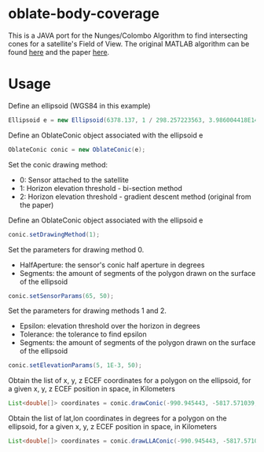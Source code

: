 # oblate-body-coverage
This is a JAVA port for the Nunges/Colombo Algorithm to find intersecting cones for a satellite's Field of View. The original MATLAB algorithm can be found [here](https://de.mathworks.com/matlabcentral/fileexchange/81848-coverage-area-determination-considering-an-oblate-earth) and the paper [here](https://doi.org/10.48550/arXiv.1906.12318). 

# Usage

Define an ellipsoid (WGS84 in this example)
```java
Ellipsoid e = new Ellipsoid(6378.137, 1 / 298.257223563, 3.986004418E14, 7.2921150E-5);
```

Define an OblateConic object associated with the ellipsoid e
```java
OblateConic conic = new OblateConic(e);
```

Set the conic drawing method:

- 0: Sensor attached to the satellite
- 1: Horizon elevation threshold - bi-section method
- 2: Horizon elevation threshold - gradient descent method (original from the paper)

Define an OblateConic object associated with the ellipsoid e
```java
conic.setDrawingMethod(1);
```

Set the parameters for drawing method 0.
- HalfAperture: the sensor's conic half aperture in degrees
- Segments: the amount of segments of the polygon drawn on the surface of the ellipsoid
     
```java
conic.setSensorParams(65, 50);
```

Set the parameters for drawing methods 1 and 2.
- Epsilon: elevation threshold over the horizon in degrees
- Tolerance: the tolerance to find epsilon
- Segments: the amount of segments of the polygon drawn on the surface of the ellipsoid
     
```java
conic.setElevationParams(5, 1E-3, 50);
```

Obtain the list of x, y, z ECEF coordinates for a polygon on the ellipsoid, for a given x, y, z ECEF position in space, in Kilometers
```java
List<double[]> coordinates = conic.drawConic(-990.945443, -5817.571039, 3334.217811);
```

Obtain the list of lat,lon coordinates in degrees for a polygon on the ellipsoid, for a given x, y, z ECEF position in space, in Kilometers
```java
List<double[]> coordinates = conic.drawLLAConic(-990.945443, -5817.571039, 3334.217811);
``` 